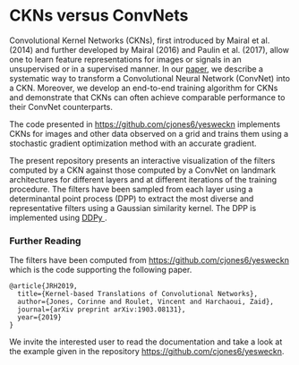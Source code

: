 # CKNs versus ConvNets
Convolutional Kernel Networks (CKNs), first introduced by Mairal et al. (2014) and further developed by Mairal (2016) and Paulin et al. (2017), 
allow one to learn feature representations for images or signals in an unsupervised or in a supervised manner. 
In our [paper](https://arxiv.org/pdf/1903.08131.pdf), we describe a systematic way to transform a Convolutional Neural Network (ConvNet) into a CKN. 
Moreover, we develop an end-to-end training algorithm for CKNs and demonstrate that CKNs can often achieve comparable performance 
to their ConvNet counterparts. 

The code presented in https://github.com/cjones6/yesweckn implements CKNs for images and other 
data observed on a grid and trains them using a stochastic gradient optimization method with an accurate gradient. 

The present repository presents an interactive visualization of the filters computed by a CKN
against those computed by a ConvNet on landmark architectures for different layers 
and at different iterations of the training procedure. The filters have been sampled from each layer using a
 determinantal
 point process (DPP) to extract the most diverse and representative filters using a Gaussian similarity kernel. The
  DPP is implemented
  using [DDPy
 ](https://dppy.readthedocs.io/en/latest/).


### Further Reading
The filters have been computed from https://github.com/cjones6/yesweckn which is the code supporting the following paper.
```
@article{JRH2019,
  title={Kernel-based Translations of Convolutional Networks},
  author={Jones, Corinne and Roulet, Vincent and Harchaoui, Zaid},
  journal={arXiv preprint arXiv:1903.08131},
  year={2019}
}
```
We invite the interested user to read the documentation and take a look at the example given in the repository https://github.com/cjones6/yesweckn.
